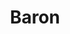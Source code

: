---
title: "Baron"
summary: "The Red Baron was an American Christian and straight edge band, where they primarily played a hardcore punk style of music. They come from West Palm Beach, Florida. The band started making music in 2004 and disbanded in 2009."
slug: "baron"
image: "baron.jpg"
apple_music_artist_url: "https://music.apple.com/gb/artist/baron/1542052110"
wikipedia_url: "https://en.wikipedia.org/wiki/The_Red_Baron_(band)"
---